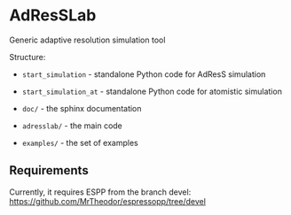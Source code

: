 AdResSLab
===========================

Generic adaptive resolution simulation tool

Structure:

 - `start_simulation` - standalone Python code for AdResS simulation
 
 - `start_simulation_at` - standalone Python code for atomistic simulation 

 - ``doc/``  - the sphinx documentation
 - ``adresslab/``  - the main code

 - ``examples/`` - the set of examples

Requirements
-------------

Currently, it requires ESPP from the branch devel: https://github.com/MrTheodor/espressopp/tree/devel
